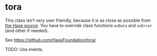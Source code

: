 # tora

This class isn't very user friendly, because it is as close as possible from [the Haxe source](https://github.com/HaxeFoundation/tora/blob/master/tora/Protocol.hx).
You have to override class functions `onData` and `onError` (and other if needed).

See https://github.com/HaxeFoundation/tora/

TODO: Use events.